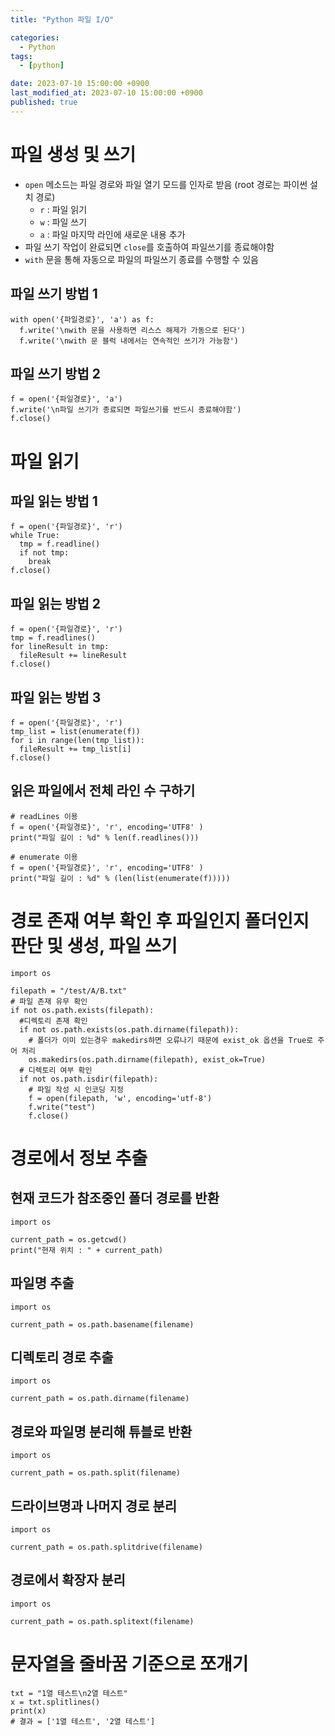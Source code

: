 ```yaml
---
title: "Python 파일 I/O"

categories:
  - Python
tags:
  - [python]

date: 2023-07-10 15:00:00 +0900
last_modified_at: 2023-07-10 15:00:00 +0900
published: true
---
```

# 파일 생성 및 쓰기
* `open` 메소드는 파일 경로와 파일 열기 모드를 인자로 받음 (root 경로는 파이썬 설치 경로)
  * `r` : 파일 읽기
  * `w` : 파일 쓰기
  * `a` : 파일 마지막 라인에 새로운 내용 추가
* 파일 쓰기 작업이 완료되면 `close`를 호출하여 파일쓰기를 종료해야함
* `with` 문을 통해 자동으로 파일의 파일쓰기 종료를 수행할 수 있음

## 파일 쓰기 방법 1
```
with open('{파일경로}', 'a') as f:
  f.write('\nwith 문을 사용하면 리스스 해제가 가동으로 된다')
  f.write('\nwith 문 블럭 내에서는 연속적인 쓰기가 가능함')
```

## 파일 쓰기 방법 2
```
f = open('{파일경로}', 'a')
f.write('\n파일 쓰기가 종료되면 파일쓰기를 반드시 종료해야함')
f.close()
```

# 파일 읽기
## 파일 읽는 방법 1
```
f = open('{파일경로}', 'r')
while True:
  tmp = f.readline()
  if not tmp:
    break
f.close()
```

## 파일 읽는 방법 2
```
f = open('{파일경로}', 'r')
tmp = f.readlines()
for lineResult in tmp:
  fileResult += lineResult
f.close()
```

## 파일 읽는 방법 3
```
f = open('{파일경로}', 'r')
tmp_list = list(enumerate(f))
for i in range(len(tmp_list)):
  fileResult += tmp_list[i]
f.close()
```

## 읽은 파일에서 전체 라인 수 구하기
```
# readLines 이용
f = open('{파일경로}', 'r', encoding='UTF8' )
print("파일 길이 : %d" % len(f.readlines()))

# enumerate 이용
f = open('{파일경로}', 'r', encoding='UTF8' )
print("파일 길이 : %d" % (len(list(enumerate(f)))))
```

# 경로 존재 여부 확인 후 파일인지 폴더인지 판단 및 생성, 파일 쓰기
```
import os

filepath = "/test/A/B.txt"
# 파일 존재 유무 확인
if not os.path.exists(filepath):
  #디렉토리 존재 확인
  if not os.path.exists(os.path.dirname(filepath)):
    # 폴더가 이미 있는경우 makedirs하면 오류나기 때문에 exist_ok 옵션을 True로 주어 처리
    os.makedirs(os.path.dirname(filepath), exist_ok=True)
  # 디렉토리 여부 확인
  if not os.path.isdir(filepath):
    # 파일 작성 시 인코딩 지정 
    f = open(filepath, 'w', encoding='utf-8')
    f.write("test")
    f.close()
```



# 경로에서 정보 추출
## 현재 코드가 참조중인 폴더 경로를 반환
```
import os

current_path = os.getcwd()
print("현재 위치 : " + current_path)
```

## 파일명 추출
```
import os

current_path = os.path.basename(filename)
```

## 디렉토리 경로 추출
```
import os

current_path = os.path.dirname(filename)
```

## 경로와 파일명 분리해 튜블로 반환
```
import os

current_path = os.path.split(filename)
```

## 드라이브명과 나머지 경로 분리
```
import os

current_path = os.path.splitdrive(filename)
```

## 경로에서 확장자 분리
```
import os

current_path = os.path.splitext(filename)
```

# 문자열을 줄바꿈 기준으로 쪼개기
```
txt = "1열 테스트\n2열 테스트"
x = txt.splitlines()
print(x)
# 결과 = ['1열 테스트', '2열 테스트']
```
